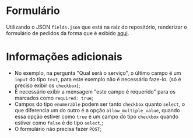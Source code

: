 # Formulário

Utilizando o JSON `fields.json` que está na raiz do repositório, renderizar o formulário de pedidos da forma que é exibido [aqui](https://www.getninjas.com.br/moda-e-beleza/cabeleireiros).

# Informações adicionais

- No exemplo, na pergunta "Qual será o serviço", o último campo é um `input` do tipo `text`, para este exemplo não é necessário faze-lo. (só é preciso exibir os `checkbox`);
- É necessário exibir a mensagem "este campo é requerido" para os marcados como `required: true`;
- Campos do tipo `enumerable` podem ser tanto `checkbox` quanto `select`, o que diferencia um do outro é a opção `allow_multiple_value`, quando essa opção estiver como `true` é um campo do tipo `checkbox` quando estiver como `false` é do tipo `select`.;
- O formulário não precisa fazer `POST`;
